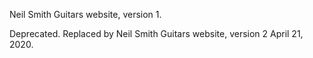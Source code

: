 Neil Smith Guitars website, version 1.

Deprecated. Replaced by Neil Smith Guitars website, version 2 April 21, 2020.
